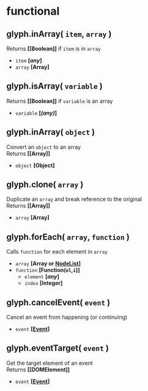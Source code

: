 # functional

## glyph.inArray( `item`, `array` )
Returns **[[Boolean]]** if `item` is in `array`
- `item` **[*any*]**
- `array` **[Array]**

## glyph.isArray( `variable` )
Returns **[[Boolean]]** if `variable` is an array
- `variable` **[*(any)*]**

## glyph.inArray( `object` )
Convert an `object` to an array  
Returns **[[Array]]**
- `object` **[Object]**

## glyph.clone( `array` )
Duplicate an `array` and break reference to the original  
Returns **[[Array]]**
- `array` **[Array]**

## glyph.forEach( `array`, `function` )
Calls `function` for each element in `array`
- `array` **[Array or [NodeList](https://developer.mozilla.org/en-US/docs/Web/API/NodeList)]**
- `function` **[Function(`el`,`i`)]**
	- `element` **[*any*]**
	- `index` **[Integer]**
	
## glyph.cancelEvent( `event` )
Cancel an event from happening (or continuing)
- `event` **[[Event](https://developer.mozilla.org/en-US/docs/Web/API/Event)]**

## glyph.eventTarget( `event` )
Get the target element of an event  
Returns **[[DOMElement]]**
- `event` **[[Event](https://developer.mozilla.org/en-US/docs/Web/API/Event)]**
